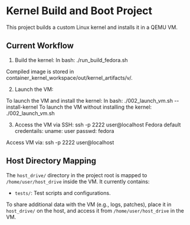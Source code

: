 # Kernel Build and Boot Project
This project builds a custom Linux kernel and installs it in a QEMU VM.

## Current Workflow
1. Build the kernel:
   In bash:
   ./run_build_fedora.sh

Compiled image is stored in container_kernel_workspace/out/kernel_artifacts/v<version>/.

2. Launch the VM:

To launch the VM and install the kernel:
In bash:
./002_launch_vm.sh --install-kernel
To launch the VM without installing the kernel:
./002_launch_vm.sh

3. Access the VM via SSH:
ssh -p 2222 user@localhost
Fedora default credentails:
uname: user
passwd: fedora

Access VM via:
ssh -p 2222 user@localhost

## Host Directory Mapping
The `host_drive/` directory in the project root is mapped to `/home/user/host_drive` inside the VM. It currently contains:
- `tests/`: Test scripts and configurations.

To share additional data with the VM (e.g., logs, patches), place it in `host_drive/` on the host, and access it from `/home/user/host_drive` in the VM.
